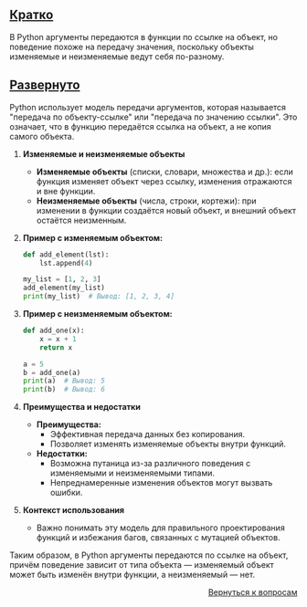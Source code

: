 ## <u>Кратко</u>

В Python аргументы передаются в функции по ссылке на объект, но поведение похоже на передачу значения, поскольку объекты
изменяемые и неизменяемые ведут себя по-разному.

## <u>Развернуто</u>

Python использует модель передачи аргументов, которая называется "передача по объекту-ссылке" или "передача по значению
ссылки". Это означает, что в функцию передаётся ссылка на объект, а не копия самого объекта.

1. **Изменяемые и неизменяемые объекты**
    - **Изменяемые объекты** (списки, словари, множества и др.): если функция изменяет объект через ссылку, изменения
      отражаются и вне функции.
    - **Неизменяемые объекты** (числа, строки, кортежи): при изменении в функции создаётся новый объект, и внешний
      объект остаётся неизменным.

2. **Пример с изменяемым объектом:**
    ```python
    def add_element(lst):
        lst.append(4)
 
    my_list = [1, 2, 3]
    add_element(my_list)
    print(my_list)  # Вывод: [1, 2, 3, 4]
    ```

3. **Пример с неизменяемым объектом:**
    ```python
    def add_one(x):
        x = x + 1
        return x
 
    a = 5
    b = add_one(a)
    print(a)  # Вывод: 5
    print(b)  # Вывод: 6
    ```

4. **Преимущества и недостатки**
    - **Преимущества:**
        - Эффективная передача данных без копирования.
        - Позволяет изменять изменяемые объекты внутри функций.
    - **Недостатки:**
        - Возможна путаница из-за различного поведения с изменяемыми и неизменяемыми типами.
        - Непреднамеренные изменения объектов могут вызвать ошибки.

5. **Контекст использования**
    - Важно понимать эту модель для правильного проектирования функций и избежания багов, связанных с мутацией объектов.

Таким образом, в Python аргументы передаются по ссылке на объект, причём поведение зависит от типа объекта — изменяемый
объект может быть изменён внутри функции, а неизменяемый — нет.

<div align="right">

[Вернуться к вопросам](../Вопросы.md)

</div>
